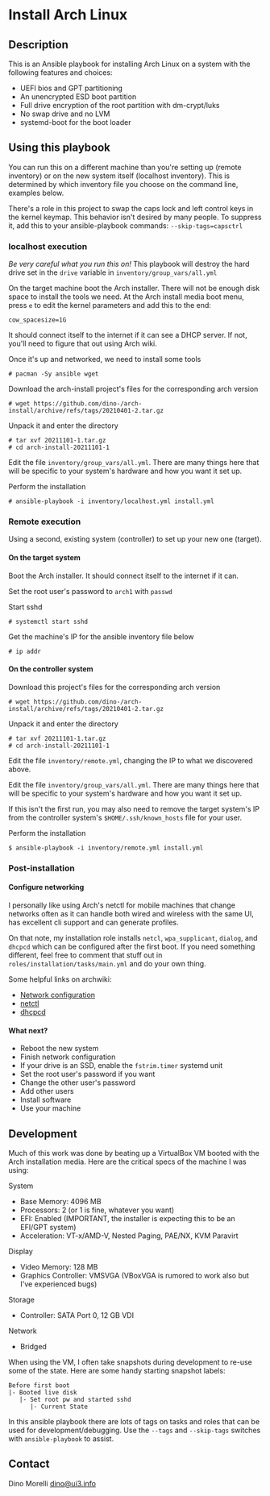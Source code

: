 # Install Arch Linux

## Description

This is an Ansible playbook for installing Arch Linux on a system with the
following features and choices:

- UEFI bios and GPT partitioning
- An unencrypted ESD boot partition
- Full drive encryption of the root partition with dm-crypt/luks
- No swap drive and no LVM
- systemd-boot for the boot loader


## Using this playbook

You can run this on a different machine than you're setting up (remote
inventory) or on the new system itself (localhost inventory). This is
determined by which inventory file you choose on the command line, examples
below.

There's a role in this project to swap the caps lock and left control keys in
the kernel keymap. This behavior isn't desired by many people. To suppress it,
add this to your ansible-playbook commands: `--skip-tags=capsctrl`

### localhost execution

*Be very careful what you run this on!* This playbook will destroy the hard
drive set in the `drive` variable in `inventory/group_vars/all.yml`

On the target machine boot the Arch installer. There will not be enough disk
space to install the tools we need. At the Arch install media boot menu, press
`e` to edit the kernel parameters and add this to the end:

    cow_spacesize=1G

It should connect itself to the internet if it can see a DHCP server. If not,
you'll need to figure that out using Arch wiki.

Once it's up and networked, we need to install some tools

    # pacman -Sy ansible wget

Download the arch-install project's files for the corresponding arch version

    # wget https://github.com/dino-/arch-install/archive/refs/tags/20210401-2.tar.gz

Unpack it and enter the directory

    # tar xvf 20211101-1.tar.gz
    # cd arch-install-20211101-1

Edit the file `inventory/group_vars/all.yml`. There are many things here that
will be specific to your system's hardware and how you want it set up.

Perform the installation

    # ansible-playbook -i inventory/localhost.yml install.yml

### Remote execution

Using a second, existing system (controller) to set up your new one (target).

#### On the target system

Boot the Arch installer. It should connect itself to the internet if it can.

Set the root user's password to `arch1` with `passwd`

Start sshd

    # systemctl start sshd

Get the machine's IP for the ansible inventory file below

    # ip addr

#### On the controller system

Download this project's files for the corresponding arch version

    # wget https://github.com/dino-/arch-install/archive/refs/tags/20210401-2.tar.gz

Unpack it and enter the directory

    # tar xvf 20211101-1.tar.gz
    # cd arch-install-20211101-1

Edit the file `inventory/remote.yml`, changing the IP to what we discovered
above.

Edit the file `inventory/group_vars/all.yml`. There are many things here that
will be specific to your system's hardware and how you want it set up.

If this isn't the first run, you may also need to remove the target system's IP
from the controller system's `$HOME/.ssh/known_hosts` file for your user.

Perform the installation

    $ ansible-playbook -i inventory/remote.yml install.yml

### Post-installation

#### Configure networking

I personally like using Arch's netctl for mobile machines that change networks
often as it can handle both wired and wireless with the same UI, has excellent
cli support and can generate profiles.

On that note, my installation role installs `netcl`, `wpa_supplicant`,
`dialog`, and `dhcpcd` which can be configured after the first boot. If you
need something different, feel free to comment that stuff out in
`roles/installation/tasks/main.yml` and do your own thing.

Some helpful links on archwiki:

- [Network configuration](https://wiki.archlinux.org/index.php/Network_configuration)
- [netctl](https://wiki.archlinux.org/index.php/Netctl)
- [dhcpcd](https://wiki.archlinux.org/index.php/Dhcpcd)

#### What next?

- Reboot the new system
- Finish network configuration
- If your drive is an SSD, enable the `fstrim.timer` systemd unit
- Set the root user's password if you want
- Change the other user's password
- Add other users
- Install software
- Use your machine


## Development

Much of this work was done by beating up a VirtualBox VM booted with the Arch
installation media. Here are the critical specs of the machine I was using:

System

- Base Memory: 4096 MB
- Processors: 2 (or 1 is fine, whatever you want)
- EFI: Enabled (IMPORTANT, the installer is expecting this to be an EFI/GPT
  system)
- Acceleration: VT-x/AMD-V, Nested Paging, PAE/NX, KVM Paravirt

Display

- Video Memory: 128 MB
- Graphics Controller: VMSVGA (VBoxVGA is rumored to work also but I've
  experienced bugs)

Storage

- Controller: SATA Port 0, 12 GB VDI

Network

- Bridged

When using the VM, I often take snapshots during development to re-use some of
the state. Here are some handy starting snapshot labels:

    Before first boot
    |- Booted live disk
       |- Set root pw and started sshd
          |- Current State

In this ansible playbook there are lots of tags on tasks and roles that can be
used for development/debugging. Use the `--tags` and `--skip-tags` switches
with `ansible-playbook` to assist.


## Contact

Dino Morelli <dino@ui3.info>
